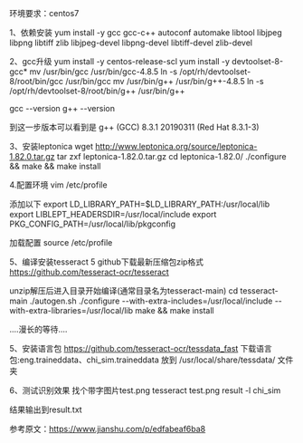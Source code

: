 
环境要求：centos7

1、依赖安装
yum install -y gcc gcc-c++ autoconf automake libtool libjpeg libpng libtiff zlib libjpeg-devel libpng-devel libtiff-devel zlib-devel

2、gcc升级
yum install -y centos-release-scl
yum install -y devtoolset-8-gcc*
mv /usr/bin/gcc /usr/bin/gcc-4.8.5
ln -s /opt/rh/devtoolset-8/root/bin/gcc /usr/bin/gcc
mv /usr/bin/g++ /usr/bin/g++-4.8.5
ln -s /opt/rh/devtoolset-8/root/bin/g++ /usr/bin/g++

gcc --version
g++ --version

到这一步版本可以看到是 g++ (GCC) 8.3.1 20190311 (Red Hat 8.3.1-3)

3、安装leptonica
wget http://www.leptonica.org/source/leptonica-1.82.0.tar.gz
tar zxf leptonica-1.82.0.tar.gz 
cd leptonica-1.82.0/
./configure && make && make install

4.配置环境
vim /etc/profile

添加以下
export LD_LIBRARY_PATH=$LD_LIBRARY_PATH:/usr/local/lib
export LIBLEPT_HEADERSDIR=/usr/local/include
export PKG_CONFIG_PATH=/usr/local/lib/pkgconfig

加载配置
source /etc/profile

5、编译安装tesseract 5
github下载最新压缩包zip格式
https://github.com/tesseract-ocr/tesseract

unzip解压后进入目录开始编译(通常目录名为tesseract-main)
cd tesseract-main
./autogen.sh
./configure --with-extra-includes=/usr/local/include --with-extra-libraries=/usr/local/lib
make && make install

....漫长的等待....

5、安装语言包
https://github.com/tesseract-ocr/tessdata_fast
下载语言包:eng.traineddata、chi_sim.traineddata
放到
/usr/local/share/tessdata/
文件夹

6、测试识别效果
找个带字图片test.png
tesseract test.png result -l chi_sim

结果输出到result.txt

参考原文：https://www.jianshu.com/p/edfabeaf6ba8



